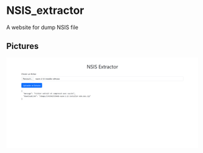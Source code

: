 # NSIS_extractor
A website for dump NSIS file

## Pictures

<p align="center">
  <img src="142906.png" alt="picture" width="600">
</p>
